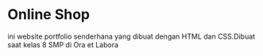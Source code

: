 # Online Shop
ini website portfolio senderhana yang dibuat dengan HTML dan CSS.Dibuat saat kelas 8 SMP di Ora et Labora
